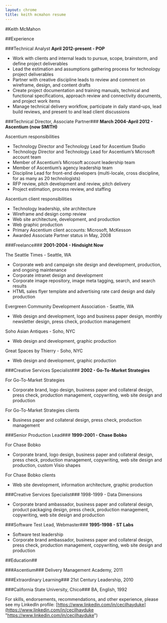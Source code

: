 ```yaml
---
layout: chrome
title: keith mcmahon resume
---
```

#Keith McMahon

##Experience

###Technical Analyst
**April 2012-present - POP**

* Work with clients and internal leads to pursue, scope, brainstorm, and define project deliverables
* Lead the estimation and assumptions gathering process for technology project deliverables
* Partner with creative discipline leads to review and comment on wireframe, design, and content drafts
* Create project documentation and training manuals, technical and functional specifications, approach review and connectivity documents, and project work items
* Manage technical delivery workflow, participate in daily stand-ups, lead build reviews, and present to and lead client discussions


###Technical Director, Associate Partner###
**March 2004-April 2012 - Ascentium (now SMITH)**

Ascentium responsibilities

* Technology Director and Technology Lead for Ascentium Studio
* Technology Director and Technology Lead for Ascentium’s Microsoft account team
* Member of Ascentium’s Microsoft account leadership team
* Member of Ascentium’s agency leadership team
* Discipline Lead for front-end developers (multi-locale, cross discipline, for as many as 20 technologists)
* RFP review, pitch development and review, pitch delivery
* Project estimation, process review, and staffing

Ascentium client responsibilities

* Technology leadership, site architecture
* Wireframe and design comp review
* Web site architecture, development, and production
* Web graphic production
* Primary Ascentium client accounts: Microsoft, McKesson
* Awarded Associate Partner status in May, 2008

###Freelance###
**2001-2004 - Hindsight Now**

The Seattle Times - Seattle, WA

* Corporate web and campaign site design and development, production, and ongoing maintenance
* Corporate intranet design and development
* Corporate image repository, image meta tagging, search, and search results
* HTML sales flyer template and advertising rate card design and daily production

Evergreen Community Development Association - Seattle, WA

* Web design and development, logo and business paper design, monthly newsletter design, press check, production management

Soho Asian Antiques - Soho, NYC

* Web design and development, graphic production

Great Spaces by Thierry - Soho, NYC

* Web design and development, graphic production

###Creative Services Specialist###
**2002 - Go-To-Market Strategies**

For Go-To-Market Strategies

* Corporate brand, logo design, business paper and collateral design, press check, production management, copywriting, web site design and production 

For Go-To-Market Strategies clients

* Business paper and collateral design, press check, production management

###Senior Production Lead###
**1999-2001 - Chase Bobko**

For Chase Bobko

* Corporate brand, logo design, business paper and collateral design, press check, production management, copywriting, web site design and production, custom Visio shapes

For Chase Bobko clients

* Web site development, information architecture, graphic production

###Creative Services Specialist###
1998-1999 - Data Dimensions

* Corporate brand ambassador, business paper and collateral design, product packaging design, press check, production management, copywriting, web site design and production

###Software Test Lead, Webmaster###
**1995-1998 - ST Labs**

* Software test leadership
* Corporate brand ambassador, business paper and collateral design, press check, production management, copywriting, web site design and production

##Education##

###Ascentium###
Delivery Management Academy, 2011

###Extraordinary Learning###
21st Century Leadership, 2010

###California State University, Chico###
BA, English, 1992

For skills, endorsements, recommendations, and other experience, please see my LinkedIn profile: [https://www.linkedin.com/in/cecilhayduke](https://www.linkedin.com/in/cecilhayduke "https://www.linkedin.com/in/cecilhayduke")

